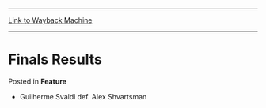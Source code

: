 
---
[Link to Wayback Machine](https://web.archive.org/web/20171030045836/https://magic.wizards.com/en/articles/archive/feature/finals-results-2000-01-01)

[_metadata_:description]:- "Guilherme Svaldi def. Alex Shvartsman"
[_metadata_:generator]:- "Drupal 7 (http://drupal.org)"
[_metadata_:node]:- "959666"
[_metadata_:publish_date]:- "2000-01-01"
[_metadata_:source]:- "div-main-content"
[_metadata_:title]:- "Finals Results"
[_metadata_:wayback_capture_timestamp]:- "2017-10-30 04:58:36"
[_metadata_:wayback_raw_url]:- "https://web.archive.org/web/20171030045836id_/https://magic.wizards.com/en/articles/archive/feature/finals-results-2000-01-01"
[_metadata_:wayback_url]:- "https://magic.wizards.com/en/articles/archive/feature/finals-results-2000-01-01"
---


Finals Results
==============



 Posted in **Feature**












* Guilherme Svaldi def. Alex Shvartsman






